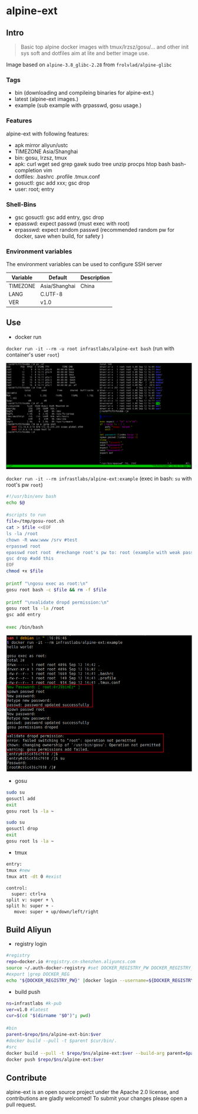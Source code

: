 # alpine-ext

## Intro

> Basic top alpine docker images with tmux/lrzsz/gosu/... and other init sys soft and dotfiles aim at lite and better image use. 

Image based on `alpine-3.8_glibc-2.28` from `frolvlad/alpine-glibc`

### Tags

* bin (downloading and compileing binaries for alpine-ext.)
* latest (alpine-ext images.)
* example (sub example with grpasswd, gosu usage.)

### Features

alpine-ext with following features:

* apk mirror aliyun/ustc
* TIMEZONE Asia/Shanghai
* bin: gosu, lrzsz, tmux
* apk: curl wget sed grep gawk sudo tree unzip procps htop bash bash-completion vim
* dotfiles: .bashrc .profile .tmux.conf
* gosuctl: gsc add xxx; gsc drop
* user: root; entry

### Shell-Bins

* gsc gosuctl: gsc add entry, gsc drop
* epasswd: expect passwd (must exec with root)
* erpasswd: expect random passwd (recommended random pw for docker, save when build, for safety )

### Environment variables

The environment variables can be used to configure SSH server

| Variable      | Default | Description |
| ------------- | -------------- |---------|
| TIMEZONE      | Asia/Shanghai  |  China  |
| LANG          | C.UTF-8        |         |
| VER           | v1.0           |         |

## Use

- docker run

`docker run -it --rm -u root infrastlabs/alpine-ext bash`  (run with container's user `root`)

![](images/apine-ext-tmux.png)

`docker run -it --rm infrastlabs/alpine-ext:example` (exec in bash: `su` with root's pw `root`)

```bash
#!/usr/bin/env bash
echo $@

#scripts to run
file=/tmp/gosu-root.sh
cat > $file <<EOF
ls -la /root
chown -R www:www /srv #test
erpasswd root
epasswd root root  #rechange root's pw to: root (example with weak password)
gsc drop #add this
EOF
chmod +x $file

printf "\ngosu exec as root:\n"
gosu root bash -c $file && rm -f $file

printf "\nvalidate dropd permission:\n"
gosu root ls -la /root
gsc add entry

exec /bin/bash
```

![](images/example-grpasswd-gosu.png)

- gosu

```bash
sudo su 
gosuctl add
exit
gosu root ls -la ~
```

```bash
sudo su
gosuctl drop
exit
gosu root ls -la ~
```

- tmux

```bash
entry:
tmux #new
tmux att -dt 0 #exist
```

```
control:
  super: ctrl+a
split v: super + \
split h: super + -
   move: super + up/down/left/right 
```

## Build Aliyun



- registry login

```bash
#registry
repo=docker.io #registry.cn-shenzhen.aliyuncs.com
source ~/.auth-docker-registry #set DOCKER_REGISTRY_PW DOCKER_REGISTRY_USER
#export |grep DOCKER_REG
echo "${DOCKER_REGISTRY_PW}" |docker login --username=${DOCKER_REGISTRY_USER} --password-stdin $repo
```

- build push

```bash
ns=infrastlabs #k-pub
ver=v1.0 #latest
cur=$(cd "$(dirname "$0")"; pwd) 

#bin
parent=$repo/$ns/alpine-ext-bin:$ver
#docker build --pull -t $parent $cur/bin/.
#src
docker build --pull -t $repo/$ns/alpine-ext:$ver --build-arg parent=$parent  $cur/src/. 
docker push $repo/$ns/alpine-ext:$ver
```


## Contribute

alpine-ext is an open source project under the Apache 2.0 license, and contributions are gladly welcomed!
To submit your changes please open a pull request.
